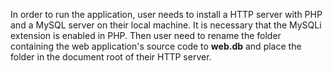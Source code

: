 In order to run the application, user needs to install a HTTP server with PHP and a MySQL server on their local machine. It is necessary that the MySQLi extension is enabled in PHP. Then user need to rename the folder containing the web application's source code to **web.db** and place the folder in the document root of their HTTP server.

